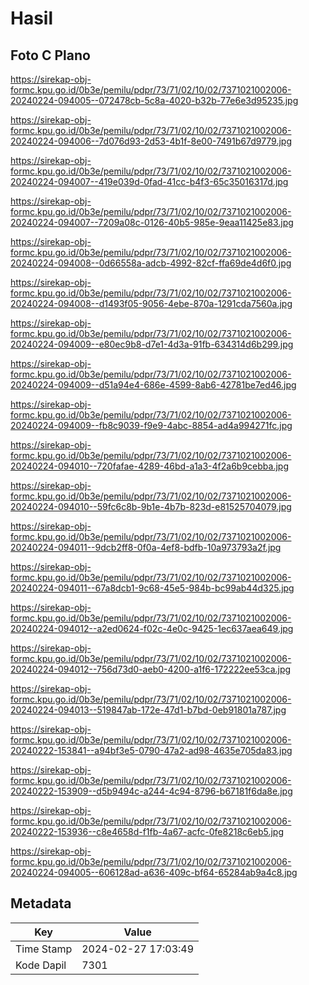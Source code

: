 # Hasil

## Foto C Plano

https://sirekap-obj-formc.kpu.go.id/0b3e/pemilu/pdpr/73/71/02/10/02/7371021002006-20240224-094005--072478cb-5c8a-4020-b32b-77e6e3d95235.jpg

https://sirekap-obj-formc.kpu.go.id/0b3e/pemilu/pdpr/73/71/02/10/02/7371021002006-20240224-094006--7d076d93-2d53-4b1f-8e00-7491b67d9779.jpg

https://sirekap-obj-formc.kpu.go.id/0b3e/pemilu/pdpr/73/71/02/10/02/7371021002006-20240224-094007--419e039d-0fad-41cc-b4f3-65c35016317d.jpg

https://sirekap-obj-formc.kpu.go.id/0b3e/pemilu/pdpr/73/71/02/10/02/7371021002006-20240224-094007--7209a08c-0126-40b5-985e-9eaa11425e83.jpg

https://sirekap-obj-formc.kpu.go.id/0b3e/pemilu/pdpr/73/71/02/10/02/7371021002006-20240224-094008--0d66558a-adcb-4992-82cf-ffa69de4d6f0.jpg

https://sirekap-obj-formc.kpu.go.id/0b3e/pemilu/pdpr/73/71/02/10/02/7371021002006-20240224-094008--d1493f05-9056-4ebe-870a-1291cda7560a.jpg

https://sirekap-obj-formc.kpu.go.id/0b3e/pemilu/pdpr/73/71/02/10/02/7371021002006-20240224-094009--e80ec9b8-d7e1-4d3a-91fb-634314d6b299.jpg

https://sirekap-obj-formc.kpu.go.id/0b3e/pemilu/pdpr/73/71/02/10/02/7371021002006-20240224-094009--d51a94e4-686e-4599-8ab6-42781be7ed46.jpg

https://sirekap-obj-formc.kpu.go.id/0b3e/pemilu/pdpr/73/71/02/10/02/7371021002006-20240224-094009--fb8c9039-f9e9-4abc-8854-ad4a994271fc.jpg

https://sirekap-obj-formc.kpu.go.id/0b3e/pemilu/pdpr/73/71/02/10/02/7371021002006-20240224-094010--720fafae-4289-46bd-a1a3-4f2a6b9cebba.jpg

https://sirekap-obj-formc.kpu.go.id/0b3e/pemilu/pdpr/73/71/02/10/02/7371021002006-20240224-094010--59fc6c8b-9b1e-4b7b-823d-e81525704079.jpg

https://sirekap-obj-formc.kpu.go.id/0b3e/pemilu/pdpr/73/71/02/10/02/7371021002006-20240224-094011--9dcb2ff8-0f0a-4ef8-bdfb-10a973793a2f.jpg

https://sirekap-obj-formc.kpu.go.id/0b3e/pemilu/pdpr/73/71/02/10/02/7371021002006-20240224-094011--67a8dcb1-9c68-45e5-984b-bc99ab44d325.jpg

https://sirekap-obj-formc.kpu.go.id/0b3e/pemilu/pdpr/73/71/02/10/02/7371021002006-20240224-094012--a2ed0624-f02c-4e0c-9425-1ec637aea649.jpg

https://sirekap-obj-formc.kpu.go.id/0b3e/pemilu/pdpr/73/71/02/10/02/7371021002006-20240224-094012--756d73d0-aeb0-4200-a1f6-172222ee53ca.jpg

https://sirekap-obj-formc.kpu.go.id/0b3e/pemilu/pdpr/73/71/02/10/02/7371021002006-20240224-094013--519847ab-172e-47d1-b7bd-0eb91801a787.jpg

https://sirekap-obj-formc.kpu.go.id/0b3e/pemilu/pdpr/73/71/02/10/02/7371021002006-20240222-153841--a94bf3e5-0790-47a2-ad98-4635e705da83.jpg

https://sirekap-obj-formc.kpu.go.id/0b3e/pemilu/pdpr/73/71/02/10/02/7371021002006-20240222-153909--d5b9494c-a244-4c94-8796-b67181f6da8e.jpg

https://sirekap-obj-formc.kpu.go.id/0b3e/pemilu/pdpr/73/71/02/10/02/7371021002006-20240222-153936--c8e4658d-f1fb-4a67-acfc-0fe8218c6eb5.jpg

https://sirekap-obj-formc.kpu.go.id/0b3e/pemilu/pdpr/73/71/02/10/02/7371021002006-20240224-094005--606128ad-a636-409c-bf64-65284ab9a4c8.jpg


## Metadata

| Key        | Value               |
| ---------- | ------------------- |
| Time Stamp | 2024-02-27 17:03:49 |
| Kode Dapil | 7301                |



